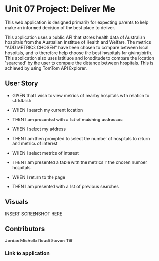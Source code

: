 # Unit 07 Project: Deliver Me

This web application is designed primarily for expecting parents to help make an informed decision of the best place to deliver.

This application uses a public API that stores health data of Australian hospitals from the Australian Instittue of Health and Welfare. The metrics "ADD METRICS CHOSEN" have been chosen to compare between local hospitals, and to therefore help choose the best hospitals for giving birth. This application also uses latitiude and longditude to compare the location 'searched' by the user to compare the distance between hospitals. This is achieved by using TomTom API Explorer.


## User Story

* GIVEN that I wish to view metrics of nearby hospitals with relation to childbirth 

* WHEN I search my current location

* THEN I am presented with a list of matching addresses

* WHEN I select my address

* THEN I am then prompted to select the number of hospitals to return and metrics of interest

* WHEN I select metrics of interest

* THEN I am presented a table with the metrics if the chosen number hospitals

* WHEN I return to the page

* THEN I am presented with a list of previous searches

## Visuals

INSERT SCREENSHOT HERE

## Contributors 

Jordan 
Michelle
Roudi
Steven
Tiff

### Link to application